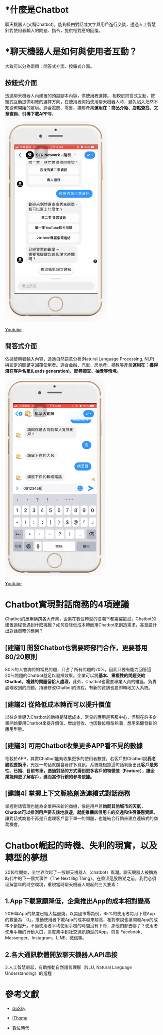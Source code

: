 # *什麼是Chatbot

聊天機器人(又稱Chatbot)，能夠經由對話或文字與用戶進行交談，透過人工智慧針對使用者輸入的問題、指令，提供相對應的回覆。

# *聊天機器人是如何與使用者互動？

大致可以分為兩類：問答式介面、按鈕式介面。

## 按鈕式介面

透過聊天機器人內建置的預設腳本內容，供使用者選擇。 相較於問答式互動，按鈕式互動提供明確的選擇方向，在使用者開始使用聊天機器人時，避免陷入茫然不知從何開始的窘境。適合電商、零售、媒體產業**運用在：商品介紹、店點查找、文章查詢、引導下載APP**等。

![repo-settings-image](images/chatbot_01.png)

 [Youtube](https://youtu.be/5IlIVZtoeuc)

## 問答式介面

依據使用者輸入內容，透過自然語意分析(Natural Language Processing, NLP) 與設定的關鍵字回覆使用者。適合金融、汽車、房地產、補教等產業**運用在：獲得潛在客戶名單(Leads generation)、問卷調查、抽獎等情境。**

![repo-settings-image](images/chatbot_02.png)

 [Youtube](https://youtu.be/ryN6EBbZJi4)

# Chatbot實現對話商務的4項建議

Chatbot的應用橫跨各大產業，企業在數位轉型的浪潮下都躍躍欲試，Chatbot的建置過程會遇到什麼挑戰？如何從降低成本轉而用Chatbot來創造需求，甚至設計出對話商務的應用？

## [建議1]  開發Chatbot也需要跨部門合作，更要善用80/20原則

80%的人會詢問的常見問題，只占了所有問題的20%，因此只要有能力回答這20％問題的Chatbot就足以發揮效果。企業可以將**基本、重複性的問題交給Chatbot，複雜的問題留給人處理**，此外，Chatbot也需要專業人員的維護，負責處理收到的問題，持續修改Chatbot的流程，有新的資訊也要即時地加入系統。

## [建議2]  從降低成本轉而可以提升價值

以往企業導入Chatbot的動機是降低成本，常見的應用是客服中心，但現在許多企業開始要用Chatbot來提升價值、增加營收，也因數位轉型熱潮，想用來開發新的應用型態。

## [建議3]  可用Chatbot收集更多APP看不見的數據

相較於APP，其實Chatbot能夠收集更多的使用者數據，若客戶對Chatbot說**我老婆說要換車**，光是一句話就隱含著許多資訊，系統能根據這句話判斷出此**客戶是男性、已婚、目前有車，透過對話的方式得到更多客戶的特徵值（Feature），讓企業能夠更了解客戶，進而當作行銷的參考依據。**

## [建議4]  掌握上下文脈絡創造連續式對話商務

掌握對話管理也能為企業帶來新的商機，像是用戶若**詢問其他城市的天氣，Chatbot可以推測用戶要去該地旅遊，就能推薦該信用卡的交通和住宿優惠資訊**，讓對話式商務不再是只處理客戶當下單一的問題，也能結合行銷來建立連續式的商務機會。

# Chatbot崛起的時機、失利的現實，以及轉型的夢想

2016年開始，全世界吹起了一股聊天機器人（chatbot）風潮。聊天機器人被稱為時代中的下一個大事件（The Next Big Thing）。在重溫這股熱潮之前，我們必須理解當年的時空環境，重現當時聊天機器人崛起的三大要素：

## 1.App下載意願降低，企業推出App的成本相對變高

2016年App的熱度已經大幅退燒，以美國市場為例，65%的使用者每月下載App的數量為「0」，推動使用者下載App的成本越來越高，相對來說也讓開發App的成本不斷提升。不過使用者平均使用手機的時間沒有下降，那他們都去哪了？使用者使用手機的行動入口，高度集中到社交通訊類型的App，包含 Facebook、Messenger、Instagram、LINE、微信等。

## 2.各大通訊軟體開放聊天機器人API串接

3.人工智慧崛起，有助推動自然語言理解（NLU, Natural Language Understanding）的進程

# 參考文獻

 * [GoSky](https://www.goskyai.com/tw/)
 
 * [iThome](https://www.ithome.com.tw/article/113443)
 
 * [數位時代](https://www.bnext.com.tw/search/tag/Chatbot)
